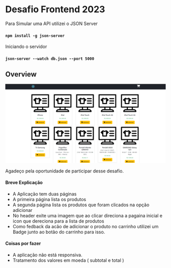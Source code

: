 # Desafio Frontend 2023

Para Simular uma API utilizei o JSON Server

#### `npm install -g json-server`

Iniciando o servidor 

#### `json-server --watch db.json --port 5000`



## Overview

![screenshot](https://github.com/joelsonRamos/desafio_front_end/blob/main/public/ecra.png)

Agadeço pela oportunidade de participar desse desafio.

#### Breve Explicação
 - A Aplicação tem duas páginas
  - A primeira página lista os produtos
  - A segunda página lista os produtos que foram clicados na opção adicionar
  - No header exite uma imagem que ao clicar direciona a pagaina inicial e icon que dereciona para a lista de produtos
  - Como fedback da acão de adicionar o produto no carrinho utilizei um Badge junto ao botão do carrinho para isso.
  
#### Coisas por fazer
 - A aplicação não está responsiva.
 - Tratamento dos valores em moeda ( subtotal e total )
